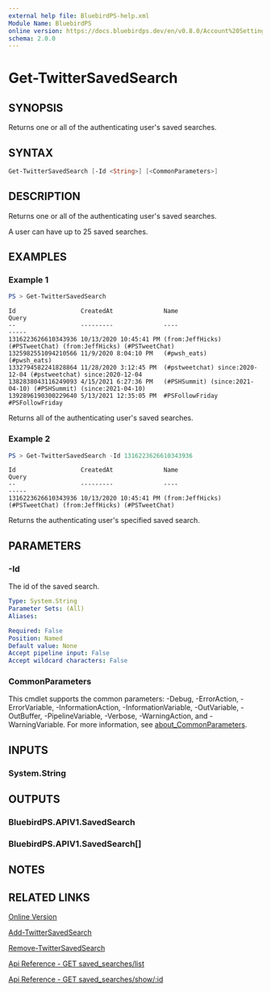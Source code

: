 ```yaml
---
external help file: BluebirdPS-help.xml
Module Name: BluebirdPS
online version: https://docs.bluebirdps.dev/en/v0.8.0/Account%20Settings%2C%20User%20Profile%2C%20and%20Saved%20Searches/Get-TwitterSavedSearch
schema: 2.0.0
---
```


# Get-TwitterSavedSearch

## SYNOPSIS

Returns one or all of the authenticating user's saved searches.

## SYNTAX

```powershell
Get-TwitterSavedSearch [-Id <String>] [<CommonParameters>]
```

## DESCRIPTION

Returns one or all of the authenticating user's saved searches.

A user can have up to 25 saved searches.

## EXAMPLES

### Example 1

```powershell
PS > Get-TwitterSavedSearch
```

```text
Id                  CreatedAt              Name                            Query
--                  ---------              ----                            -----
1316223626610343936 10/13/2020 10:45:41 PM (from:JeffHicks) (#PSTweetChat) (from:JeffHicks) (#PSTweetChat)
1325982551094210566 11/9/2020 8:04:10 PM   (#pwsh_eats)                    (#pwsh_eats)
1332794582241828864 11/28/2020 3:12:45 PM  (#pstweetchat) since:2020-12-04 (#pstweetchat) since:2020-12-04
1382838043116249093 4/15/2021 6:27:36 PM   (#PSHSummit) (since:2021-04-10) (#PSHSummit) (since:2021-04-10)
1392896190300229640 5/13/2021 12:35:05 PM  #PSFollowFriday                 #PSFollowFriday
```

Returns all of the authenticating user's saved searches.

### Example 2

```powershell
PS > Get-TwitterSavedSearch -Id 1316223626610343936
```

```text
Id                  CreatedAt              Name                            Query
--                  ---------              ----                            -----
1316223626610343936 10/13/2020 10:45:41 PM (from:JeffHicks) (#PSTweetChat) (from:JeffHicks) (#PSTweetChat)
```

Returns the authenticating user's specified saved search.

## PARAMETERS

### -Id

The id of the saved search.

```yaml
Type: System.String
Parameter Sets: (All)
Aliases:

Required: False
Position: Named
Default value: None
Accept pipeline input: False
Accept wildcard characters: False
```

### CommonParameters

This cmdlet supports the common parameters: -Debug, -ErrorAction, -ErrorVariable, -InformationAction, -InformationVariable, -OutVariable, -OutBuffer, -PipelineVariable, -Verbose, -WarningAction, and -WarningVariable. For more information, see [about_CommonParameters](http://go.microsoft.com/fwlink/?LinkID=113216).

## INPUTS

### System.String

## OUTPUTS

### BluebirdPS.APIV1.SavedSearch

### BluebirdPS.APIV1.SavedSearch[]

## NOTES

## RELATED LINKS

[Online Version](https://docs.bluebirdps.dev/en/v0.8.0/Account%20Settings%2C%20User%20Profile%2C%20and%20Saved%20Searches/Get-TwitterSavedSearch)

[Add-TwitterSavedSearch](https://docs.bluebirdps.dev/en/v0.8.0/Account%20Settings%2C%20User%20Profile%2C%20and%20Saved%20Searches/Add-TwitterSavedSearch)

[Remove-TwitterSavedSearch](https://docs.bluebirdps.dev/en/v0.8.0/Account%20Settings%2C%20User%20Profile%2C%20and%20Saved%20Searches/Remove-TwitterSavedSearch)

[Api Reference - GET saved_searches/list](https://developer.twitter.com/en/docs/twitter-api/v1/accounts-and-users/manage-account-settings/api-reference/get-saved_searches-list)

[Api Reference - GET saved_searches/show/:id](https://developer.twitter.com/en/docs/twitter-api/v1/accounts-and-users/manage-account-settings/api-reference/get-saved_searches-show-id)
